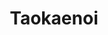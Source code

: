 ---
title: Taokaenoi
name: Taokaenoi
description: The Taokaenoi USA 2-Pack offers a delightful taste of Thailand's popular seaweed snacks, brought directly to your fingertips. Taokaenoi is renowned for its high-quality seaweed products, and this 2-pack is perfect for those looking to explore new flavors or enjoy a satisfying and healthy snack on-the-go.
price: $14.99
imageUrl: ["/assets/images/snackboxes/tao/5.jpg","/assets/images/snackboxes/tao/1.jpeg", "/assets/images/snackboxes/tao/2.jpeg", "/assets/images/snackboxes/tao/3.jpeg", "/assets/images/snackboxes/tao/4.jpeg"]
tags: -product
imageAlt: "Picture of Taokaenoi"
---